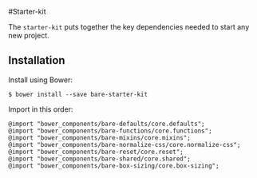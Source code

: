 #Starter-kit

The `starter-kit` puts together the key dependencies needed to start any new project.

## Installation

Install using Bower:

	$ bower install --save bare-starter-kit

Import in this order:

	@import "bower_components/bare-defaults/core.defaults";
	@import "bower_components/bare-functions/core.functions";
	@import "bower_components/bare-mixins/core.mixins";
	@import "bower_components/bare-normalize-css/core.normalize-css";
	@import "bower_components/bare-reset/core.reset";
	@import "bower_components/bare-shared/core.shared";
	@import "bower_components/bare-box-sizing/core.box-sizing";
